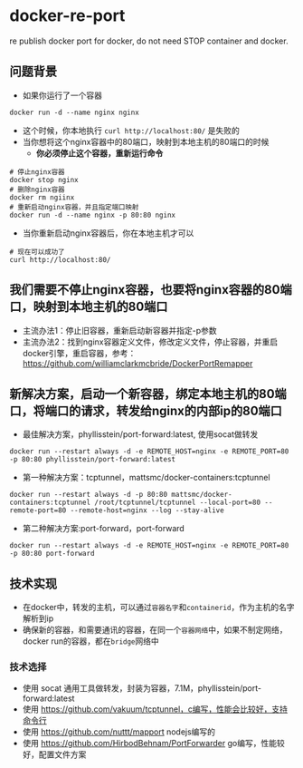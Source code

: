 # docker-re-port
re publish docker port for docker, do not need STOP container and docker.


## 问题背景
- 如果你运行了一个容器
```shell
docker run -d --name nginx nginx
```
- 这个时候，你本地执行 `curl http://localhost:80/` 是失败的
- 当你想将这个nginx容器中的80端口，映射到本地主机的80端口的时候
  - **你必须停止这个容器，重新运行命令**
```shell
# 停止nginx容器
docker stop nginx
# 删除nginx容器
docker rm ngiinx
# 重新启动nginx容器，并且指定端口映射
docker run -d --name nginx -p 80:80 nginx
```
- 当你重新启动nginx容器后，你在本地主机才可以
```shell
# 现在可以成功了
curl http://localhost:80/
```

## 我们需要不停止nginx容器，也要将nginx容器的80端口，映射到本地主机的80端口
- 主流办法1：停止旧容器，重新启动新容器并指定-p参数
- 主流办法2：找到nginx容器定义文件，修改定义文件，停止容器，并重启docker引擎，重启容器，参考：https://github.com/williamclarkmcbride/DockerPortRemapper

## 新解决方案，启动一个新容器，绑定本地主机的80端口，将端口的请求，转发给nginx的内部ip的80端口
- 最佳解决方案，phyllisstein/port-forward:latest, 使用socat做转发
``` shell
docker run --restart always -d -e REMOTE_HOST=nginx -e REMOTE_PORT=80 -p 80:80 phyllisstein/port-forward:latest
```
- 第一种解决方案：tcptunnel，mattsmc/docker-containers:tcptunnel
```shell
docker run --restart always -d -p 80:80 mattsmc/docker-containers:tcptunnel /root/tcptunnel/tcptunnel --local-port=80 --remote-port=80 --remote-host=nginx --log --stay-alive
```
- 第二种解决方案:port-forward，port-forward
```shell
docker run --restart always -d -e REMOTE_HOST=nginx -e REMOTE_PORT=80 -p 80:80 port-forward
```

## 技术实现
- 在docker中，转发的主机，可以通过`容器名字`和`containerid`，作为主机的名字解析到ip
- 确保新的容器，和需要通讯的容器，在同一个`容器网络`中，如果不制定网络，docker run的容器，都在`bridge`网络中
### 技术选择
- 使用 socat 通用工具做转发，封装为容器，7.1M，phyllisstein/port-forward:latest
- 使用 https://github.com/vakuum/tcptunnel，c编写，性能会比较好，支持命令行
- 使用 https://github.com/nuttt/mapport nodejs编写的
- 使用 https://github.com/HirbodBehnam/PortForwarder go编写，性能较好，配置文件方案